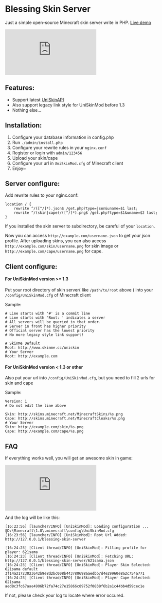 # Blessing Skin Server

Just a simple open-source Minecraft skin server write in PHP. [Live demo](https://work.prinzeugen.net/blessing-skin-server/)

![screenshot](https://img.prinzeugen.net/image.php?di=TASP)

Features:
-----------

- Support latest [UniSkinAPI](https://github.com/RecursiveG/UniSkinServer/blob/master/doc/UniSkinAPI_zh-CN.md)
- Also support legacy link style for UniSkinMod before 1.3
- Nothing else...

Installation:
-----------

1. Configure your database information in config.php
2. Run `./admin/install.php`
3. Configure your rewrite rules in your `nginx.conf`
3. Register or login with `admin/123456`
4. Upload your skin/cape
5. Configure your url in `UniSkinMod.cfg` of Minecraft client
6. Enjoy~

Server configure:
------------

Add rewrite rules to your nginx.conf:

```
location / {
    rewrite ^/([^/]*).json$ /get.php?type=json&uname=$1 last;
    rewrite ^/(skin|cape)/([^/]*).png$ /get.php?type=$1&uname=$2 last;
}
```
If you installed the skin server to subdirectory, be careful of your `location`.

Now you can access `http://example.com/username.json` to get your json profile. After uploading skins, you can also access `http://example.com/skin/username.png` for skin image or `http://example.com/cape/username.png` for cape.

Client configure:
------------

#### For UniSkinMod version >= 1.3

Put your root directory of skin server( like `/path/to/root` above ) into your `/config/UniSkinMod.cfg` of Minecraft client

Sample:

```
# Line starts with '#' is a commit line
# Line starts with 'Root: ' indicates a server
# All servers will be queried in that order.
# Server in front has higher priority
# Official server has the lowest priority
# No more legacy style link support!

# SkinMe Default
Root: http://www.skinme.cc/uniskin
# Your Server
Root: http://example.com
```

#### For UniSkinMod version < 1.3 or other

Also put your url into `/config/UniSkinMod.cfg`, but you need to fill 2 urls for skin and cape

Sample:

```
Version: 1
# Do not edit the line above

Skin: http://skins.minecraft.net/MinecraftSkins/%s.png
Cape: http://skins.minecraft.net/MinecraftCloaks/%s.png
# Your Server
Skin: http://example.com/skin/%s.png
Cape: http://example.com/cape/%s.png
```

FAQ
------------

If everything works well, you will get an awesome skin in game:

![screenshot2](https://img.prinzeugen.net/image.php?di=EV1E)

And the log will be like this:

```
[16:23:56] [launcher/INFO] [UniSkinMod]: Loading configuration ... @D:\Minecraft\1.8\.minecraft\config\UniSkinMod.cfg
[16:23:56] [launcher/INFO] [UniSkinMod]: Root Url Added: http://127.0.0.1/blessing-skin-server

[16:24:23] [Client thread/INFO] [UniSkinMod]: Filling profile for player: 621sama
[16:24:23] [Client thread/INFO] [UniSkinMod]: Fetching URL: http://127.0.0.1/blessing-skin-server/621sama.json
[16:24:23] [Client thread/INFO] [UniSkinMod]: Player Skin Selected: 621sama default 3f14a21723023642b9e8d2bc008b443780698aaedbb7d4e29960e8a2c754a771
[16:24:23] [Client thread/INFO] [UniSkinMod]: Player Cape Selected: 621sama aed8c3fc67aae4906b72fa74c27e15866c89752f0838f6b2a1c44bb4d59cec1e
```

If not, please check your log to locate where error occured.
